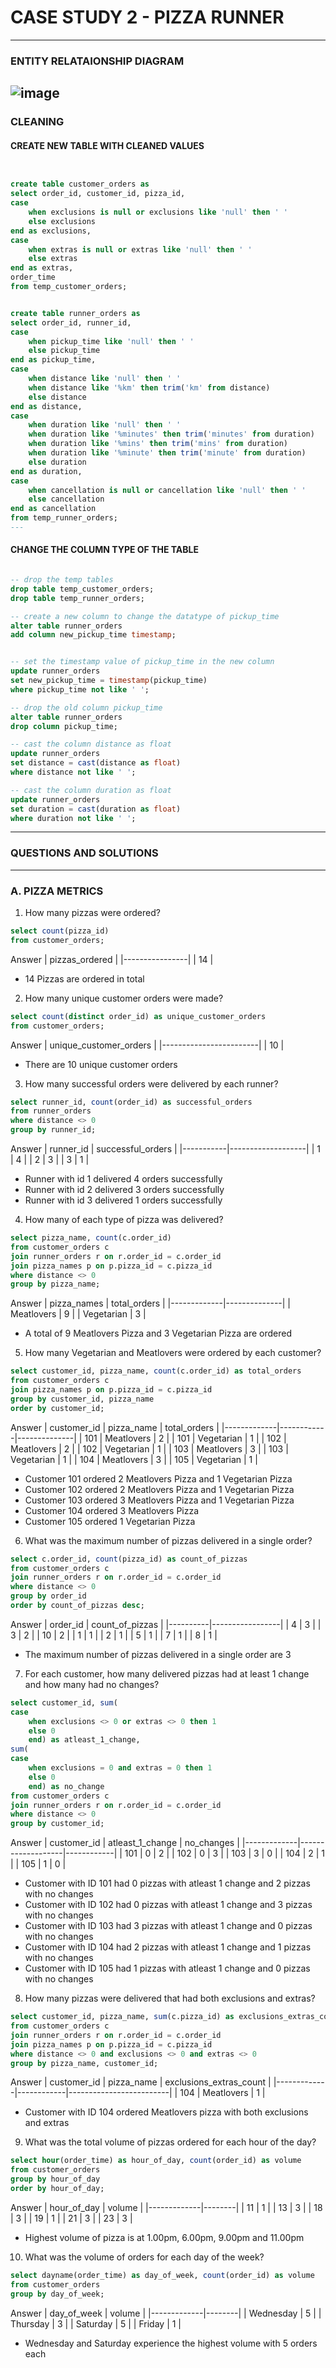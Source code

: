 # CASE STUDY 2 - PIZZA RUNNER
---
### ENTITY RELATAIONSHIP DIAGRAM

![image](https://github.com/IshanOze/8-week-SQL-Challenge/assets/72873175/8206a18d-ae87-41f9-a564-36ac93cf2124)
---

### CLEANING

#### CREATE NEW TABLE WITH CLEANED VALUES
~~~~sql


create table customer_orders as
select order_id, customer_id, pizza_id,
case
	when exclusions is null or exclusions like 'null' then ' '
    else exclusions 
end as exclusions,
case 
	when extras is null or extras like 'null' then ' '
    else extras
end as extras,
order_time 
from temp_customer_orders;


create table runner_orders as 
select order_id, runner_id,
case
	when pickup_time like 'null' then ' '
    else pickup_time
end as pickup_time,
case 
	when distance like 'null' then ' '
	when distance like '%km' then trim('km' from distance)
    else distance
end as distance,
case 
	when duration like 'null' then ' '
	when duration like '%minutes' then trim('minutes' from duration)
    when duration like '%mins' then trim('mins' from duration)
    when duration like '%minute' then trim('minute' from duration)
    else duration
end as duration,
case 
	when cancellation is null or cancellation like 'null' then ' '
    else cancellation
end as cancellation
from temp_runner_orders;
---
~~~~

#### CHANGE THE COLUMN TYPE OF THE TABLE
~~~~sql

-- drop the temp tables
drop table temp_customer_orders;
drop table temp_runner_orders;

-- create a new column to change the datatype of pickup_time
alter table runner_orders
add column new_pickup_time timestamp;


-- set the timestamp value of pickup_time in the new column
update runner_orders
set new_pickup_time = timestamp(pickup_time)
where pickup_time not like ' ';

-- drop the old column pickup_time
alter table runner_orders
drop column pickup_time;

-- cast the column distance as float
update runner_orders
set distance = cast(distance as float)
where distance not like ' ';

-- cast the column duration as float
update runner_orders
set duration = cast(duration as float)
where duration not like ' ';

~~~~
---

### QUESTIONS AND SOLUTIONS
---
### A. PIZZA METRICS

1. How many pizzas were ordered?
~~~~sql
select count(pizza_id)
from customer_orders;
~~~~

Answer
| pizzas_ordered |
|----------------|
| 14             |

- 14 Pizzas are ordered in total

2. How many unique customer orders were made?
~~~~sql
select count(distinct order_id) as unique_customer_orders
from customer_orders;
~~~~

Answer
| unique_customer_orders |
|------------------------|
| 10                     |

- There are 10 unique customer orders

3. How many successful orders were delivered by each runner?
~~~~sql
select runner_id, count(order_id) as successful_orders
from runner_orders
where distance <> 0
group by runner_id;
~~~~

Answer
| runner_id | successful_orders |
|-----------|-------------------|
| 1         | 4                 |
| 2         | 3                 |
| 3         | 1                 |

- Runner with id 1 delivered 4 orders successfully
- Runner with id 2 delivered 3 orders successfully
- Runner with id 3 delivered 1 orders successfully

4. How many of each type of pizza was delivered?
~~~~sql
select pizza_name, count(c.order_id)
from customer_orders c
join runner_orders r on r.order_id = c.order_id
join pizza_names p on p.pizza_id = c.pizza_id
where distance <> 0
group by pizza_name;
~~~~

Answer 
| pizza_names | total_orders |
|-------------|--------------|
| Meatlovers  | 9            |
| Vegetarian  | 3            |

- A total of 9 Meatlovers Pizza and 3 Vegetarian Pizza are ordered

5. How many Vegetarian and Meatlovers were ordered by each customer?
~~~~sql
select customer_id, pizza_name, count(c.order_id) as total_orders
from customer_orders c
join pizza_names p on p.pizza_id = c.pizza_id
group by customer_id, pizza_name
order by customer_id;
~~~~

Answer
| customer_id | pizza_name | total_orders |
|-------------|------------|--------------|
| 101         | Meatlovers | 2            |
| 101         | Vegetarian | 1            |
| 102         | Meatlovers | 2            |
| 102         | Vegetarian | 1            |
| 103         | Meatlovers | 3            |
| 103         | Vegetarian | 1            |
| 104         | Meatlovers | 3            |
| 105         | Vegetarian | 1            |

- Customer 101 ordered 2 Meatlovers Pizza and 1 Vegetarian Pizza
- Customer 102 ordered 2 Meatlovers Pizza and 1 Vegetarian Pizza
- Customer 103 ordered 3 Meatlovers Pizza and 1 Vegetarian Pizza
- Customer 104 ordered 3 Meatlovers Pizza 
- Customer 105 ordered 1 Vegetarian Pizza


6. What was the maximum number of pizzas delivered in a single order?
~~~~sql
select c.order_id, count(pizza_id) as count_of_pizzas
from customer_orders c
join runner_orders r on r.order_id = c.order_id
where distance <> 0
group by order_id
order by count_of_pizzas desc;
~~~~

Answer 
| order_id | count_of_pizzas |
|----------|-----------------|
| 4        | 3               |
| 3        | 2               |
| 10       | 2               |
| 1        | 1               |
| 2        | 1               |
| 5        | 1               |
| 7        | 1               |
| 8        | 1               |

- The maximum number of pizzas delivered in a single order are 3

7. For each customer, how many delivered pizzas had at least 1 change and how many had no changes?
~~~~sql
select customer_id, sum(
case 
	when exclusions <> 0 or extras <> 0 then 1
    else 0
    end) as atleast_1_change,
sum(
case
	when exclusions = 0 and extras = 0 then 1
    else 0
    end) as no_change
from customer_orders c
join runner_orders r on r.order_id = c.order_id
where distance <> 0
group by customer_id;
~~~~

Answer 
| customer_id | atleast_1_change | no_changes |
|-------------|-------------------|------------|
| 101         | 0                 | 2          |
| 102         | 0                 | 3          |
| 103         | 3                 | 0          |
| 104         | 2                 | 1          |
| 105         | 1                 | 0          |

- Customer with ID 101 had 0 pizzas with atleast 1 change and 2 pizzas with no changes
- Customer with ID 102 had 0 pizzas with atleast 1 change and 3 pizzas with no changes
- Customer with ID 103 had 3 pizzas with atleast 1 change and 0 pizzas with no changes
- Customer with ID 104 had 2 pizzas with atleast 1 change and 1 pizzas with no changes
- Customer with ID 105 had 1 pizzas with atleast 1 change and 0 pizzas with no changes

8. How many pizzas were delivered that had both exclusions and extras?
~~~~sql
select customer_id, pizza_name, sum(c.pizza_id) as exclusions_extras_count
from customer_orders c
join runner_orders r on r.order_id = c.order_id
join pizza_names p on p.pizza_id = c.pizza_id
where distance <> 0 and exclusions <> 0 and extras <> 0
group by pizza_name, customer_id;
~~~~

Answer
| customer_id | pizza_name | exclusions_extras_count |
|-------------|------------|-------------------------|
| 104         | Meatlovers | 1                       |

- Customer with ID 104 ordered Meatlovers pizza with both exclusions and extras

9. What was the total volume of pizzas ordered for each hour of the day?
~~~~sql
select hour(order_time) as hour_of_day, count(order_id) as volume
from customer_orders
group by hour_of_day
order by hour_of_day;
~~~~

Answer
| hour_of_day | volume |
|-------------|--------|
| 11          | 1      |
| 13          | 3      |
| 18          | 3      |
| 19          | 1      |
| 21          | 3      |
| 23          | 3      |

- Highest volume of pizza is at 1.00pm, 6.00pm, 9.00pm and 11.00pm 

10. What was the volume of orders for each day of the week?
~~~~sql
select dayname(order_time) as day_of_week, count(order_id) as volume
from customer_orders
group by day_of_week;
~~~~

Answer 
| day_of_week | volume |
|-------------|--------|
| Wednesday   | 5      |
| Thursday    | 3      |
| Saturday    | 5      |
| Friday      | 1      |

- Wednesday and Saturday experience the highest volume with 5 orders each



